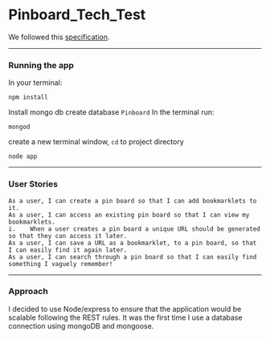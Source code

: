 # Pinboard_Tech_Test

We followed this [specification](SPECIFICATION.md).

---
### Running the app

In your terminal:
```terminal
npm install
```

Install mongo db
create database `Pinboard`
In the terminal run:
```
mongod
```
create a new terminal window, `cd` to project directory
```
node app
```

---
### User Stories
```
As a user, I can create a pin board so that I can add bookmarklets to it.
As a user, I can access an existing pin board so that I can view my bookmarklets.
i.    When a user creates a pin board a unique URL should be generated so that they can access it later.
As a user, I can save a URL as a bookmarklet, to a pin board, so that I can easily find it again later.
As a user, I can search through a pin board so that I can easily find something I vaguely remember!
```
---

### Approach

I decided to use Node/express to ensure that the application would be scalable following the REST rules. It was the first time I use a database connection using mongoDB and mongoose.
